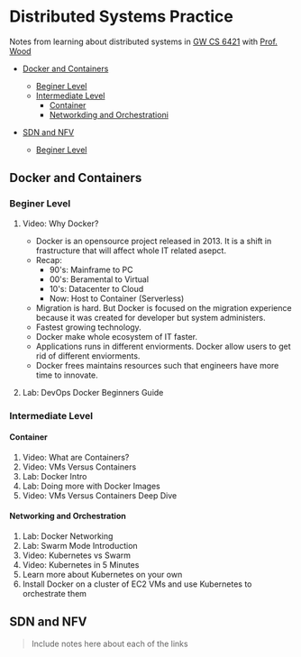 # Distributed Systems Practice

Notes from learning about distributed systems in [GW CS 6421](https://gwdistsys18.github.io/) with [Prof. Wood](https://faculty.cs.gwu.edu/timwood/)

* [Docker and Containers](#Docker-and-Containers)
  * [Beginer Level](#Beginer-Level)
  * [Intermediate Level](#Intermediate-Level)
    * [Container](#Container)
    * [Networkding and Orchestrationi](#Networkding-and-Orchestrationi)

* [SDN and NFV](#SDN-and-NFV)
  * [Beginer Level](#Beginer-Level)

## Docker and Containers

### **Beginer Level**

1. Video: Why Docker?
    * Docker is an opensource project released in 2013. It is a shift in frastructure that will affect whole IT related asepct.
    * Recap:
      * 90's: Mainframe to PC
      * 00's: Beramental to Virtual
      * 10's: Datacenter to Cloud
      * Now: Host to Container (Serverless)
    * Migration is hard. But Docker is focused on the migration experience because it was created for developer but system administers.
    * Fastest growing technology.
    * Docker make whole ecosystem of IT faster.
    * Applications runs in different enviorments. Docker allow users to get rid of different enviorments.
    * Docker frees maintains resources such that engineers have more time to innovate.

2. Lab: DevOps Docker Beginners Guide

### **Intermediate Level**

#### Container

1. Video: What are Containers?
2. Video: VMs Versus Containers
3. Lab: Docker Intro
4. Lab: Doing more with Docker Images
5. Video: VMs Versus Containers Deep Dive

#### Networking and Orchestration

1. Lab: Docker Networking
2. Lab: Swarm Mode Introduction
3. Video: Kubernetes vs Swarm
4. Video: Kubernetes in 5 Minutes
5. Learn more about Kubernetes on your own
6. Install Docker on a cluster of EC2 VMs and use Kubernetes to orchestrate them

## SDN and NFV

> Include notes here about each of the links
